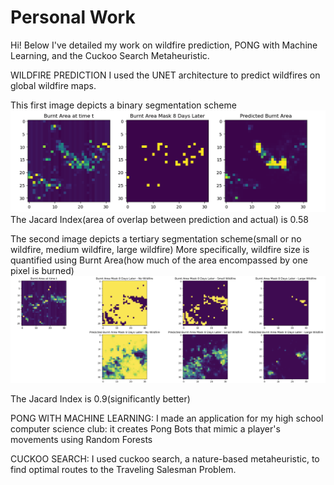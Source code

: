 # Personal Work
Hi! Below I've detailed my work on wildfire prediction, PONG with Machine Learning, and the Cuckoo Search Metaheuristic.

WILDFIRE PREDICTION
I used the UNET architecture to predict wildfires on global wildfire maps.

This first image depicts a binary segmentation scheme
![Alt text](https://github.com/kevhainfo/PersonalWork/blob/76abd92ea668cf097ea97f50b65b146cacdf0ba4/wildfire/prediction.png)
The Jacard Index(area of overlap between prediction and actual) is 0.58

The second image depicts a tertiary segmentation scheme(small or no wildfire, medium wildfire, large wildfire)
More specifically, wildfire size is quantified using Burnt Area(how much of the area encompassed by one pixel is burned)
![Alt text](https://github.com/kevhainfo/PersonalWork/blob/8ac2ec13363c473065d1ca1fdea6e1c29415972f/wildfire/Screen%20Shot%202023-07-08%20at%208.31.06%20PM.png)

The Jacard Index is 0.9(significantly better)


PONG WITH MACHINE LEARNING:
I made an application for my high school computer science club: it creates Pong Bots that mimic a player's movements using Random Forests



CUCKOO SEARCH:
I used cuckoo search, a nature-based metaheuristic, to find optimal routes to the Traveling Salesman Problem.
